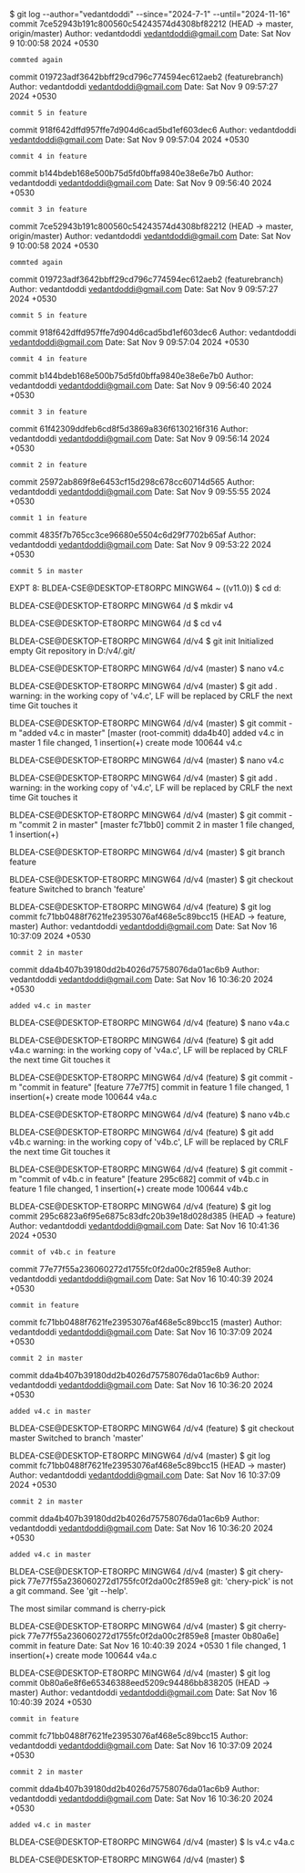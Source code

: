 $ git log --author="vedantdoddi" --since="2024-7-1" --until="2024-11-16"
commit 7ce52943b191c800560c54243574d4308bf82212 (HEAD -> master, origin/master)
Author: vedantdoddi <vedantdoddi@gmail.com>
Date:   Sat Nov 9 10:00:58 2024 +0530

    commted again

commit 019723adf3642bbff29cd796c774594ec612aeb2 (featurebranch)
Author: vedantdoddi <vedantdoddi@gmail.com>
Date:   Sat Nov 9 09:57:27 2024 +0530

    commit 5 in feature

commit 918f642dffd957ffe7d904d6cad5bd1ef603dec6
Author: vedantdoddi <vedantdoddi@gmail.com>
Date:   Sat Nov 9 09:57:04 2024 +0530

    commit 4 in feature

commit b144bdeb168e500b75d5fd0bffa9840e38e6e7b0
Author: vedantdoddi <vedantdoddi@gmail.com>
Date:   Sat Nov 9 09:56:40 2024 +0530

    commit 3 in feature
commit 7ce52943b191c800560c54243574d4308bf82212 (HEAD -> master, origin/master)
Author: vedantdoddi <vedantdoddi@gmail.com>
Date:   Sat Nov 9 10:00:58 2024 +0530

    commted again

commit 019723adf3642bbff29cd796c774594ec612aeb2 (featurebranch)
Author: vedantdoddi <vedantdoddi@gmail.com>
Date:   Sat Nov 9 09:57:27 2024 +0530

    commit 5 in feature

commit 918f642dffd957ffe7d904d6cad5bd1ef603dec6
Author: vedantdoddi <vedantdoddi@gmail.com>
Date:   Sat Nov 9 09:57:04 2024 +0530

    commit 4 in feature

commit b144bdeb168e500b75d5fd0bffa9840e38e6e7b0
Author: vedantdoddi <vedantdoddi@gmail.com>
Date:   Sat Nov 9 09:56:40 2024 +0530

    commit 3 in feature

commit 61f42309ddfeb6cd8f5d3869a836f6130216f316
Author: vedantdoddi <vedantdoddi@gmail.com>
Date:   Sat Nov 9 09:56:14 2024 +0530

    commit 2 in feature

commit 25972ab869f8e6453cf15d298c678cc60714d565
Author: vedantdoddi <vedantdoddi@gmail.com>
Date:   Sat Nov 9 09:55:55 2024 +0530

    commit 1 in feature

commit 4835f7b765cc3ce96680e5504c6d29f7702b65af
Author: vedantdoddi <vedantdoddi@gmail.com>
Date:   Sat Nov 9 09:53:22 2024 +0530

    commit 5 in master


EXPT 8:
BLDEA-CSE@DESKTOP-ET8ORPC MINGW64 ~ ((v11.0))
$ cd d:

BLDEA-CSE@DESKTOP-ET8ORPC MINGW64 /d
$ mkdir v4

BLDEA-CSE@DESKTOP-ET8ORPC MINGW64 /d
$ cd v4

BLDEA-CSE@DESKTOP-ET8ORPC MINGW64 /d/v4
$ git init
Initialized empty Git repository in D:/v4/.git/

BLDEA-CSE@DESKTOP-ET8ORPC MINGW64 /d/v4 (master)
$ nano v4.c

BLDEA-CSE@DESKTOP-ET8ORPC MINGW64 /d/v4 (master)
$ git add .
warning: in the working copy of 'v4.c', LF will be replaced by CRLF the next time Git touches it

BLDEA-CSE@DESKTOP-ET8ORPC MINGW64 /d/v4 (master)
$ git commit -m "added v4.c in master"
[master (root-commit) dda4b40] added v4.c in master
 1 file changed, 1 insertion(+)
 create mode 100644 v4.c

BLDEA-CSE@DESKTOP-ET8ORPC MINGW64 /d/v4 (master)
$ nano v4.c

BLDEA-CSE@DESKTOP-ET8ORPC MINGW64 /d/v4 (master)
$ git add .
warning: in the working copy of 'v4.c', LF will be replaced by CRLF the next time Git touches it

BLDEA-CSE@DESKTOP-ET8ORPC MINGW64 /d/v4 (master)
$ git commit -m "commit 2 in master"
[master fc71bb0] commit 2 in master
 1 file changed, 1 insertion(+)

BLDEA-CSE@DESKTOP-ET8ORPC MINGW64 /d/v4 (master)
$ git branch feature

BLDEA-CSE@DESKTOP-ET8ORPC MINGW64 /d/v4 (master)
$ git checkout feature
Switched to branch 'feature'

BLDEA-CSE@DESKTOP-ET8ORPC MINGW64 /d/v4 (feature)
$ git log
commit fc71bb0488f7621fe23953076af468e5c89bcc15 (HEAD -> feature, master)
Author: vedantdoddi <vedantdoddi@gmail.com>
Date:   Sat Nov 16 10:37:09 2024 +0530

    commit 2 in master

commit dda4b407b39180dd2b4026d75758076da01ac6b9
Author: vedantdoddi <vedantdoddi@gmail.com>
Date:   Sat Nov 16 10:36:20 2024 +0530

    added v4.c in master

BLDEA-CSE@DESKTOP-ET8ORPC MINGW64 /d/v4 (feature)
$ nano v4a.c

BLDEA-CSE@DESKTOP-ET8ORPC MINGW64 /d/v4 (feature)
$ git add v4a.c
warning: in the working copy of 'v4a.c', LF will be replaced by CRLF the next time Git touches it

BLDEA-CSE@DESKTOP-ET8ORPC MINGW64 /d/v4 (feature)
$ git commit -m "commit in feature"
[feature 77e77f5] commit in feature
 1 file changed, 1 insertion(+)
 create mode 100644 v4a.c

BLDEA-CSE@DESKTOP-ET8ORPC MINGW64 /d/v4 (feature)
$ nano v4b.c

BLDEA-CSE@DESKTOP-ET8ORPC MINGW64 /d/v4 (feature)
$ git add v4b.c
warning: in the working copy of 'v4b.c', LF will be replaced by CRLF the next time Git touches it

BLDEA-CSE@DESKTOP-ET8ORPC MINGW64 /d/v4 (feature)
$ git commit -m "commit of v4b.c in feature"
[feature 295c682] commit of v4b.c in feature
 1 file changed, 1 insertion(+)
 create mode 100644 v4b.c

BLDEA-CSE@DESKTOP-ET8ORPC MINGW64 /d/v4 (feature)
$ git log
commit 295c6823a6f95e6875c83dfc20b39e18d028d385 (HEAD -> feature)
Author: vedantdoddi <vedantdoddi@gmail.com>
Date:   Sat Nov 16 10:41:36 2024 +0530

    commit of v4b.c in feature

commit 77e77f55a236060272d1755fc0f2da00c2f859e8
Author: vedantdoddi <vedantdoddi@gmail.com>
Date:   Sat Nov 16 10:40:39 2024 +0530

    commit in feature

commit fc71bb0488f7621fe23953076af468e5c89bcc15 (master)
Author: vedantdoddi <vedantdoddi@gmail.com>
Date:   Sat Nov 16 10:37:09 2024 +0530

    commit 2 in master

commit dda4b407b39180dd2b4026d75758076da01ac6b9
Author: vedantdoddi <vedantdoddi@gmail.com>
Date:   Sat Nov 16 10:36:20 2024 +0530

    added v4.c in master

BLDEA-CSE@DESKTOP-ET8ORPC MINGW64 /d/v4 (feature)
$ git checkout master
Switched to branch 'master'

BLDEA-CSE@DESKTOP-ET8ORPC MINGW64 /d/v4 (master)
$ git log
commit fc71bb0488f7621fe23953076af468e5c89bcc15 (HEAD -> master)
Author: vedantdoddi <vedantdoddi@gmail.com>
Date:   Sat Nov 16 10:37:09 2024 +0530

    commit 2 in master

commit dda4b407b39180dd2b4026d75758076da01ac6b9
Author: vedantdoddi <vedantdoddi@gmail.com>
Date:   Sat Nov 16 10:36:20 2024 +0530

    added v4.c in master

BLDEA-CSE@DESKTOP-ET8ORPC MINGW64 /d/v4 (master)
$ git chery-pick  77e77f55a236060272d1755fc0f2da00c2f859e8
git: 'chery-pick' is not a git command. See 'git --help'.

The most similar command is
        cherry-pick

BLDEA-CSE@DESKTOP-ET8ORPC MINGW64 /d/v4 (master)
$ git cherry-pick  77e77f55a236060272d1755fc0f2da00c2f859e8
[master 0b80a6e] commit in feature
 Date: Sat Nov 16 10:40:39 2024 +0530
 1 file changed, 1 insertion(+)
 create mode 100644 v4a.c

BLDEA-CSE@DESKTOP-ET8ORPC MINGW64 /d/v4 (master)
$ git log
commit 0b80a6e8f6e65346388eed5209c94486bb838205 (HEAD -> master)
Author: vedantdoddi <vedantdoddi@gmail.com>
Date:   Sat Nov 16 10:40:39 2024 +0530

    commit in feature

commit fc71bb0488f7621fe23953076af468e5c89bcc15
Author: vedantdoddi <vedantdoddi@gmail.com>
Date:   Sat Nov 16 10:37:09 2024 +0530

    commit 2 in master

commit dda4b407b39180dd2b4026d75758076da01ac6b9
Author: vedantdoddi <vedantdoddi@gmail.com>
Date:   Sat Nov 16 10:36:20 2024 +0530

    added v4.c in master

BLDEA-CSE@DESKTOP-ET8ORPC MINGW64 /d/v4 (master)
$ ls
v4.c  v4a.c

BLDEA-CSE@DESKTOP-ET8ORPC MINGW64 /d/v4 (master)
$

